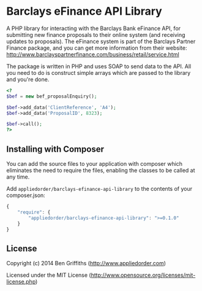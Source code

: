 Barclays eFinance API Library
=============================

A PHP library for interacting with the Barclays Bank eFinance API, for submitting new finance proposals to their online system (and receiving updates to proposals). The eFinance system is part of the Barclays Partner Finance package, and you can get more information from their website: http://www.barclayspartnerfinance.com/business/retail/service.html

The package is written in PHP and uses SOAP to send data to the API. All you need to do is construct simple arrays which are passed to the library and you're done.

```php
<?
$bef = new bef_proposalEnquiry();

$bef->add_data('ClientReference', 'A4');
$bef->add_data('ProposalID', 8323);

$bef->call();
?>
```

## Installing with Composer

You can add the source files to your application with composer which eliminates the need to require the files, enabling the classes to be called at any time.

Add `appliedorder/barclays-efinance-api-library` to the contents of your composer.json:

```javascript
{
    "require": {
        "appliedorder/barclays-efinance-api-library": ">=0.1.0"
    }
}
```

## License

Copyright (c) 2014 Ben Griffiths (http://www.appliedorder.com)

Licensed under the MIT License (http://www.opensource.org/licenses/mit-license.php)
